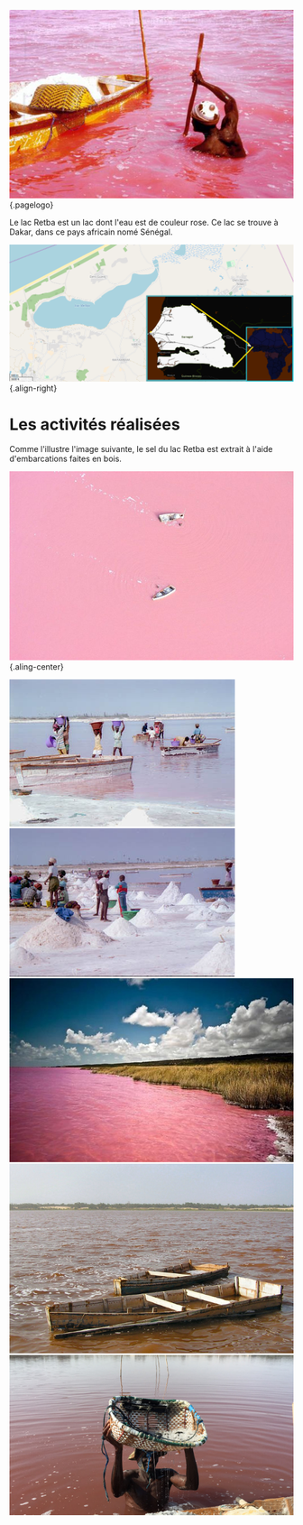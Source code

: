 <!-- TITLE: Retba -->
<!-- SUBTITLE: Présentation du lac Retba -->

![Pink Lake 02](/uploads/lake/pink-lake-02.jpg "Le lac Retba et une embarcation utilisée pour récupérer le sel du lac"){.pagelogo}

Le lac Retba est un lac dont l'eau est de couleur rose. Ce lac se trouve à Dakar, dans ce pays africain nomé Sénégal.

![Lacretba](/uploads/lake/lacretba.png "Géolocalisation du lac Retba"){.align-right}

# Les activités réalisées
Comme l'illustre l'image suivante, le sel du lac Retba est extrait à l'aide d'embarcations faites en bois.

![1 D 24 Ab 158 E 2 Db 7 Ac 1 F 94 Fa 48 E 25 Cb 009 Red Pigment Lac Retba](/uploads/lake/1-d-24-ab-158-e-2-db-7-ac-1-f-94-fa-48-e-25-cb-009-red-pigment-lac-retba.jpg "1 D 24 Ab 158 E 2 Db 7 Ac 1 F 94 Fa 48 E 25 Cb 009 Red Pigment Lac Retba"){.aling-center}

![Lac Retba Dakar Senegal](/uploads/lake/lac-retba-dakar-senegal.jpg "Lac Retba Dakar Senegal")
![Sel Extrait Du Lac Retba](/uploads/lake/sel-extrait-du-lac-retba.jpg "Sel Extrait Du Lac Retba")
![Pink Lake Retba](/uploads/lake/pink-lake-retba.jpg "Pink Lake Retba")
![Lac Retba Barque Pour Embarcation Du Sel](/uploads/lake/lac-retba-barque-pour-embarcation-du-sel.jpg "Lac Retba Barque Pour Embarcation Du Sel")
![Lac Retba Worker Digging Salt](/uploads/lake/lac-retba-worker-digging-salt.jpg "Lac Retba Worker Digging Salt")